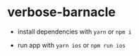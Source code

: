 # verbose-barnacle

- install dependencies with `yarn` or `npm i`

- run app with `yarn ios` or `npm run ios`

